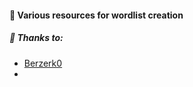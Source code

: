 #### :panda_face: Various resources for wordlist creation


##### :panda_face: Thanks to:

- [Berzerk0](https://github.com/berzerk0)
- 
